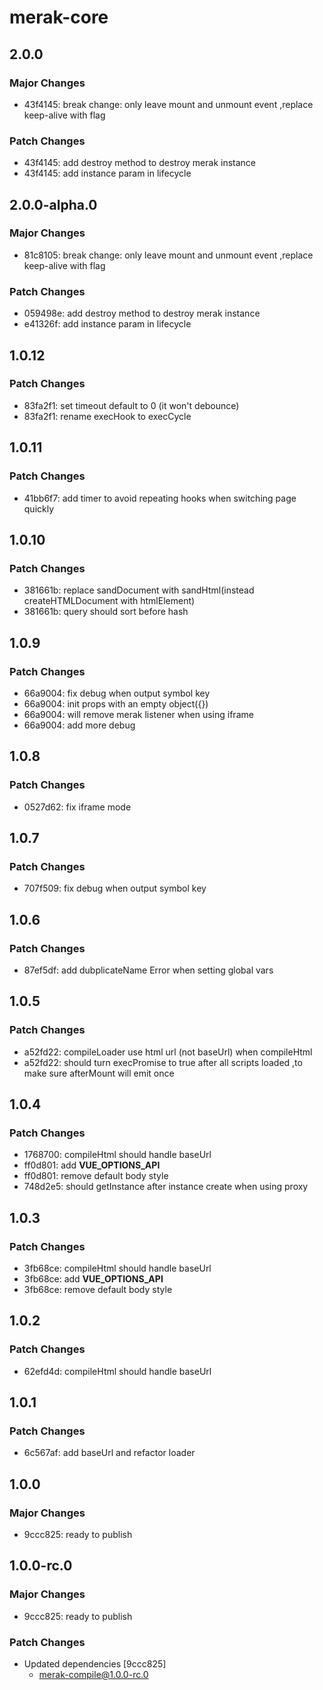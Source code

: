 # merak-core

## 2.0.0

### Major Changes

- 43f4145: break change: only leave mount and unmount event ,replace keep-alive with flag

### Patch Changes

- 43f4145: add destroy method to destroy merak instance
- 43f4145: add instance param in lifecycle

## 2.0.0-alpha.0

### Major Changes

- 81c8105: break change: only leave mount and unmount event ,replace keep-alive with flag

### Patch Changes

- 059498e: add destroy method to destroy merak instance
- e41326f: add instance param in lifecycle

## 1.0.12

### Patch Changes

- 83fa2f1: set timeout default to 0 (it won't debounce)
- 83fa2f1: rename execHook to execCycle

## 1.0.11

### Patch Changes

- 41bb6f7: add timer to avoid repeating hooks when switching page quickly

## 1.0.10

### Patch Changes

- 381661b: replace sandDocument with sandHtml(instead createHTMLDocument with htmlElement)
- 381661b: query should sort before hash

## 1.0.9

### Patch Changes

- 66a9004: fix debug when output symbol key
- 66a9004: init props with an empty object({})
- 66a9004: will remove merak listener when using iframe
- 66a9004: add more debug

## 1.0.8

### Patch Changes

- 0527d62: fix iframe mode

## 1.0.7

### Patch Changes

- 707f509: fix debug when output symbol key

## 1.0.6

### Patch Changes

- 87ef5df: add dubplicateName Error when setting global vars

## 1.0.5

### Patch Changes

- a52fd22: compileLoader use html url (not baseUrl) when compileHtml
- a52fd22: should turn execPromise to true after all scripts loaded ,to make sure afterMount will emit once

## 1.0.4

### Patch Changes

- 1768700: compileHtml should handle baseUrl
- ff0d801: add **VUE_OPTIONS_API**
- ff0d801: remove default body style
- 748d2e5: should getInstance after instance create when using proxy

## 1.0.3

### Patch Changes

- 3fb68ce: compileHtml should handle baseUrl
- 3fb68ce: add **VUE_OPTIONS_API**
- 3fb68ce: remove default body style

## 1.0.2

### Patch Changes

- 62efd4d: compileHtml should handle baseUrl

## 1.0.1

### Patch Changes

- 6c567af: add baseUrl and refactor loader

## 1.0.0

### Major Changes

- 9ccc825: ready to publish

## 1.0.0-rc.0

### Major Changes

- 9ccc825: ready to publish

### Patch Changes

- Updated dependencies [9ccc825]
  - merak-compile@1.0.0-rc.0
